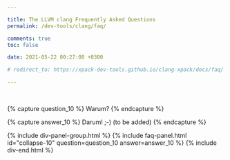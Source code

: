 ```yaml
---

title: The LLVM clang Frequently Asked Questions
permalink: /dev-tools/clang/faq/

comments: true
toc: false

date: 2021-05-22 00:27:00 +0300

# redirect_to: https://xpack-dev-tools.github.io/clang-xpack/docs/faq/

---
```


<br/>

{% capture question_10 %}
Warum?
{% endcapture %}

{% capture answer_10 %}
Darum! ;-) (to be added)
{% endcapture %}

{% include div-panel-group.html %}
{% include faq-panel.html id="collapse-10" question=question_10 answer=answer_10 %}
{% include div-end.html %}
